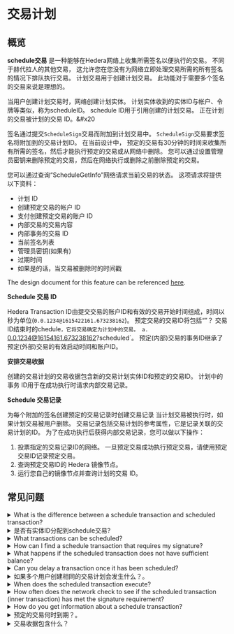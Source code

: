 # 交易计划

## 概览

**schedule交易** 是一种能够在Hedera网络上收集所需签名以便执行的交易。 不同于赫代拉人的其他交易， 这允许您在您没有为网络立即处理交易所需的所有签名的情况下排队执行交易。 计划交易用于创建计划交易。 此功能对于需要多个签名的交易来说是理想的。

当用户创建计划交易时，网络创建计划实体。 计划实体收到的实体ID与帐户、令牌等类似，称为scheduleID。 schedule ID用于引用创建的计划交易。 正在计划的交易被计划的交易 ID。&#x20

签名通过提交`ScheduleSign`交易而附加到计划交易中。 `ScheduleSign`交易要求签名将附加到的交易计划ID。 在当前设计中， 预定的交易有30分钟的时间来收集所有所需的签名，然后才能执行预定的交易或从网络中删除。 您可以通过设置管理员密钥来删除预定的交易，然后在网络执行或删除之前删除预定的交易。

您可以通过查询“ScheduleGetInfo”网络请求当前交易的状态。 这项请求将提供以下资料：

- 计划 ID
- 创建预定交易的帐户 ID
- 支付创建预定交易的账户 ID
- 内部交易的交易内容
- 内部事务的交易 ID
- 当前签名列表
- 管理员密钥(如果有)
- 过期时间
- 如果是的话，当交易被删除时的时间戳

The design document for this feature can be referenced [here](https://github.com/hashgraph/hedera-services/blob/master/docs/scheduled-transactions/revised-spec.md).

**Schedule 交易 ID**

Hedera Transaction ID由提交交易的账户ID和有效的交易开始时间组成，时间以秒为单位(`0.0.1234@1615422161.673238162`)。 预定交易的交易ID将包括“”？ 交易ID结束时的chedule`，它将交易确定为计划中的交易。 a. `0.0.1234@16154161.673238162?scheduled\`。 预定(内部)交易的事务ID继承了预定(外部)交易的有效启动时间和账户ID。

**安排交易收据**

创建的交易计划的交易收据包含新的交易计划实体ID和预定的交易ID。 计划中的事务 ID用于在成功执行时请求内部交易记录。

**Schedule 交易记录**

为每个附加的签名创建预定的交易记录时创建交易记录 当计划交易被执行时，如果计划交易被用户删除。 交易记录包括交易计划的参考属性，它是记录关联的交易计划的ID。 为了在成功执行后获得内部交易记录，您可以做以下操作：

1. 投票指定的交易记录ID的网络。 一旦预定交易成功执行预定交易，请使用预定交易ID记录预定交易。
2. 查询预定交易ID的 Hedera 镜像节点。
3. 运行您自己的镜像节点并查询计划的交易 ID。

## 常见问题

<details>

<summary>What is the difference between a schedule transaction and scheduled transaction?</summary>

一个 _**schedule 交易**_ 是一种能够在Hedera 网络上收集所需签名以便执行的交易。

一个 _**计划交易**_ 是已经排定的交易。

</details>

<details>

<summary>是否有实体ID分配到schedule交易?</summary>

是的，实体ID是指在收到ScheduleCreate 交易时返回的scheduleID。

</details>

<details>

<summary>What transactions can be scheduled?</summary>

在早期的迭代中，一小部分交易将是可以计划的。 You check out [this](../sdks-and-apis/sdks/schedule-transaction/create-a-schedule-transaction.md) page for a list of transaction types that are supported today. 所有其他交易类型都可以在未来的发行版中排列。 用户将来可以安排的交易的完整列表可以在这里找到。

</details>

<details>

<summary>How can I find a schedule transaction that requires my signature?</summary>

- 预定交易的创建者可以向您提供您在ScheduleSign交易中指定的scheduleID来提交您的签名。

<!---->

- 您可以查询镜像节点来返回所有与您的公钥相关联的交易计划。 这个选项今天不可用，但是计划将来使用。

</details>

<details>

<summary>What happens if the scheduled transaction does not have sufficient balance?</summary>

如果预定的交易(内部交易)费用支付者没有足够的余额，那么内部交易将会失败，而计划交易(外部交易)将会成功。

</details>

<details>

<summary>Can you delay a transaction once it has been scheduled?</summary>

不，您不能在提交到网络后延迟或修改预定的交易。 您需要删除交易计划并创建一个新的修改计划。

</details>

<details>

<summary>如果多个用户创建相同的交易计划会发生什么？。</summary>

- 达成共识的第一笔交易将创建交易计划并提供交易计划实体 ID
- 其他用户将在收到提交的交易时获得scheduleID。 接收状态将导致`IDENTICAL_SCHEDULE_ALREADY_CREATED`。 这些用户需要提交一份Schedule签名交易以便在交易计划中附上他们的签名。

</details>

<details>

<summary>When does the scheduled transaction execute?</summary>

当收到最后一个签名时，预定的交易将执行。

</details>

<details>

<summary>How often does the network check to see if the scheduled transaction (inner transaction) has met the signature requirement?</summary>

每次计划交易都签名。

</details>

<details>

<summary>How do you get information about a schedule transaction?</summary>

您可以向网络提交[schedule信息查询](../sdks-andapis/sdks/schedule-transaction/get-schedule-info.md) 请求。

</details>

<details>

<summary>预定的交易何时到期？。</summary>

计划交易将在 30 分钟后到期。 在今后的实施中，我们将允许用户设定预定交易的执行时间 并且交易届时将到期。

</details>

<details>

<summary>交易收据包含什么？</summary>

创建的交易计划的交易收据包含新的交易计划实体ID和预定的交易ID。

</details>
